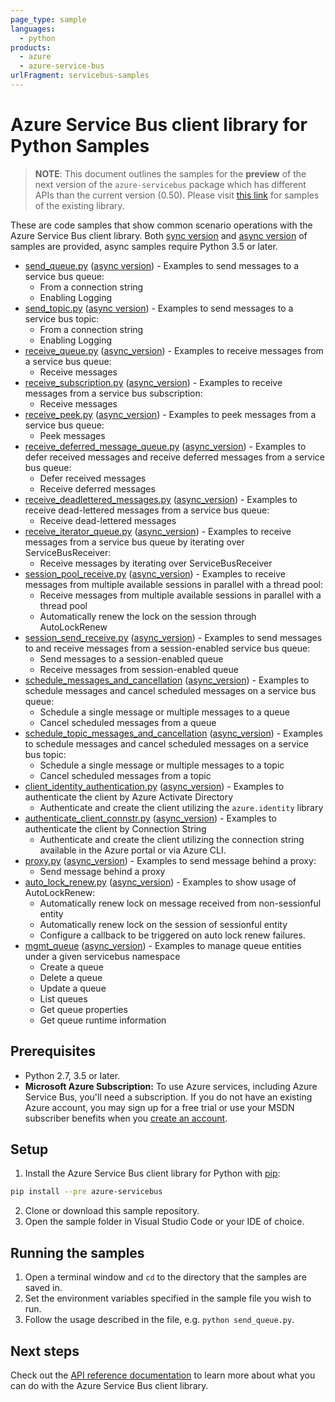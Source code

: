 ```yaml
---
page_type: sample
languages:
  - python
products:
  - azure
  - azure-service-bus
urlFragment: servicebus-samples
---
```


# Azure Service Bus client library for Python Samples

> **NOTE**: This document outlines the samples for the **preview** of the next version of the `azure-servicebus` package
> which has different APIs than the current version (0.50). Please visit [this link](https://github.com/Azure/azure-sdk-for-python/tree/servicebus_v0.50.3/sdk/servicebus/azure-servicebus/samples) for samples of the existing library.

These are code samples that show common scenario operations with the Azure Service Bus client library.
Both [sync version](https://github.com/Azure/azure-sdk-for-python/blob/master/sdk/servicebus/azure-servicebus/samples/sync_samples) and [async version](https://github.com/Azure/azure-sdk-for-python/blob/master/sdk/servicebus/azure-servicebus/samples/async_samples) of samples are provided, async samples require Python 3.5 or later.

- [send_queue.py](https://github.com/Azure/azure-sdk-for-python/blob/master/sdk/servicebus/azure-servicebus/samples/sync_samples/send_queue.py) ([async version](https://github.com/Azure/azure-sdk-for-python/blob/master/sdk/servicebus/azure-servicebus/samples/async_samples/send_queue_async.py)) - Examples to send messages to a service bus queue:
    - From a connection string
    - Enabling Logging
- [send_topic.py](https://github.com/Azure/azure-sdk-for-python/blob/master/sdk/servicebus/azure-servicebus/samples/sync_samples/send_topic.py) ([async version](https://github.com/Azure/azure-sdk-for-python/blob/master/sdk/servicebus/azure-servicebus/samples/async_samples/send_topic_async.py)) - Examples to send messages to a service bus topic:
    - From a connection string
    - Enabling Logging
- [receive_queue.py](https://github.com/Azure/azure-sdk-for-python/blob/master/sdk/servicebus/azure-servicebus/samples/sync_samples/receive_queue.py) ([async_version](https://github.com/Azure/azure-sdk-for-python/blob/master/sdk/servicebus/azure-servicebus/samples/async_samples/receive_queue_async.py)) - Examples to receive messages from a service bus queue:
    - Receive messages
- [receive_subscription.py](https://github.com/Azure/azure-sdk-for-python/blob/master/sdk/servicebus/azure-servicebus/samples/sync_samples/receive_subscription.py) ([async_version](https://github.com/Azure/azure-sdk-for-python/blob/master/sdk/servicebus/azure-servicebus/samples/async_samples/receive_subscription_async.py)) - Examples to receive messages from a service bus subscription:
    - Receive messages
- [receive_peek.py](https://github.com/Azure/azure-sdk-for-python/blob/master/sdk/servicebus/azure-servicebus/samples/sync_samples/receive_peek.py) ([async_version](https://github.com/Azure/azure-sdk-for-python/blob/master/sdk/servicebus/azure-servicebus/samples/async_samples/receive_peek_async.py)) - Examples to peek messages from a service bus queue:
    - Peek messages
- [receive_deferred_message_queue.py](https://github.com/Azure/azure-sdk-for-python/blob/master/sdk/servicebus/azure-servicebus/samples/sync_samples/receive_deferred_message_queue.py) ([async_version](https://github.com/Azure/azure-sdk-for-python/blob/master/sdk/servicebus/azure-servicebus/samples/async_samples/receive_deferred_message_queue_async.py)) - Examples to defer received messages and receive deferred messages from a service bus queue:
    - Defer received messages
    - Receive deferred messages
- [receive_deadlettered_messages.py](https://github.com/Azure/azure-sdk-for-python/blob/master/sdk/servicebus/azure-servicebus/samples/sync_samples/receive_deadlettered_messages.py) ([async_version](https://github.com/Azure/azure-sdk-for-python/blob/master/sdk/servicebus/azure-servicebus/samples/async_samples/receive_deadlettered_messages_async.py)) - Examples to receive dead-lettered messages from a service bus queue:
    - Receive dead-lettered messages
- [receive_iterator_queue.py](https://github.com/Azure/azure-sdk-for-python/blob/master/sdk/servicebus/azure-servicebus/samples/sync_samples/receive_iterator_queue.py) ([async_version](https://github.com/Azure/azure-sdk-for-python/blob/master/sdk/servicebus/azure-servicebus/samples/async_samples/receive_iterator_queue_async.py)) - Examples to receive messages from a service bus queue by iterating over ServiceBusReceiver:
    - Receive messages by iterating over ServiceBusReceiver
- [session_pool_receive.py](https://github.com/Azure/azure-sdk-for-python/blob/master/sdk/servicebus/azure-servicebus/samples/sync_samples/session_pool_receive.py) ([async_version](https://github.com/Azure/azure-sdk-for-python/blob/master/sdk/servicebus/azure-servicebus/samples/async_samples/session_pool_receive_async.py)) - Examples to receive messages from multiple available sessions in parallel with a thread pool:
    - Receive messages from multiple available sessions in parallel with a thread pool
    - Automatically renew the lock on the session through AutoLockRenew
- [session_send_receive.py](https://github.com/Azure/azure-sdk-for-python/blob/master/sdk/servicebus/azure-servicebus/samples/sync_samples/session_send_receive.py) ([async_version](https://github.com/Azure/azure-sdk-for-python/blob/master/sdk/servicebus/azure-servicebus/samples/async_samples/session_send_receive_async.py)) - Examples to send messages to and receive messages from a session-enabled service bus queue:
    - Send messages to a session-enabled queue
    - Receive messages from session-enabled queue
- [schedule_messages_and_cancellation](https://github.com/Azure/azure-sdk-for-python/blob/master/sdk/servicebus/azure-servicebus/samples/sync_samples/schedule_messages_and_cancellation.py) ([async_version](https://github.com/Azure/azure-sdk-for-python/blob/master/sdk/servicebus/azure-servicebus/samples/async_samples/schedule_messages_and_cancellation_async.py)) - Examples to schedule messages and cancel scheduled messages on a service bus queue:
    - Schedule a single message or multiple messages to a queue
    - Cancel scheduled messages from a queue
- [schedule_topic_messages_and_cancellation](https://github.com/Azure/azure-sdk-for-python/blob/master/sdk/servicebus/azure-servicebus/samples/sync_samples/schedule_topic_messages_and_cancellation.py) ([async_version](https://github.com/Azure/azure-sdk-for-python/blob/master/sdk/servicebus/azure-servicebus/samples/async_samples/schedule_topic_messages_and_cancellation_async.py)) - Examples to schedule messages and cancel scheduled messages on a service bus topic:
    - Schedule a single message or multiple messages to a topic
    - Cancel scheduled messages from a topic
- [client_identity_authentication.py](https://github.com/Azure/azure-sdk-for-python/blob/master/sdk/servicebus/azure-servicebus/samples/sync_samples/client_identity_authentication.py) ([async_version](https://github.com/Azure/azure-sdk-for-python/blob/master/sdk/servicebus/azure-servicebus/samples/async_samples/client_identity_authentication_async.py)) - Examples to authenticate the client by Azure Activate Directory
    - Authenticate and create the client utilizing the `azure.identity` library
- [authenticate_client_connstr.py](https://github.com/Azure/azure-sdk-for-python/blob/master/sdk/servicebus/azure-servicebus/samples/sync_samples/authenticate_client_connstr.py) ([async_version](https://github.com/Azure/azure-sdk-for-python/blob/master/sdk/servicebus/azure-servicebus/samples/async_samples/authenticate_client_connstr_async.py)) - Examples to authenticate the client by Connection String
    - Authenticate and create the client utilizing the connection string available in the Azure portal or via Azure CLI.
- [proxy.py](https://github.com/Azure/azure-sdk-for-python/blob/master/sdk/servicebus/azure-servicebus/samples/sync_samples/proxy.py) ([async_version](https://github.com/Azure/azure-sdk-for-python/blob/master/sdk/servicebus/azure-servicebus/samples/async_samples/proxy_async.py)) - Examples to send message behind a proxy:
    - Send message behind a proxy
- [auto_lock_renew.py](https://github.com/Azure/azure-sdk-for-python/blob/master/sdk/servicebus/azure-servicebus/samples/sync_samples/auto_lock_renew.py) ([async_version](https://github.com/Azure/azure-sdk-for-python/blob/master/sdk/servicebus/azure-servicebus/samples/async_samples/auto_lock_renew_async.py)) - Examples to show usage of AutoLockRenew:
    - Automatically renew lock on message received from non-sessionful entity
    - Automatically renew lock on the session of sessionful entity
    - Configure a callback to be triggered on auto lock renew failures.
- [mgmt_queue](https://github.com/Azure/azure-sdk-for-python/blob/master/sdk/servicebus/azure-servicebus/samples/sync_samples/mgmt_queue.py) ([async_version](https://github.com/Azure/azure-sdk-for-python/blob/master/sdk/servicebus/azure-servicebus/samples/async_samples/mgmt_queue_async.py)) - Examples to manage queue entities under a given servicebus namespace
    - Create a queue
    - Delete a queue
    - Update a queue
    - List queues
    - Get queue properties
    - Get queue runtime information


## Prerequisites
- Python 2.7, 3.5 or later.
- **Microsoft Azure Subscription:**  To use Azure services, including Azure Service Bus, you'll need a subscription.
If you do not have an existing Azure account, you may sign up for a free trial or use your MSDN subscriber benefits when you [create an account](https://account.windowsazure.com/Home/Index).

## Setup

1. Install the Azure Service Bus client library for Python with [pip](https://pypi.org/project/pip/):
```bash
pip install --pre azure-servicebus
```
2. Clone or download this sample repository.
3. Open the sample folder in Visual Studio Code or your IDE of choice.

## Running the samples

1. Open a terminal window and `cd` to the directory that the samples are saved in.
2. Set the environment variables specified in the sample file you wish to run.
3. Follow the usage described in the file, e.g. `python send_queue.py`.

## Next steps

Check out the [API reference documentation](https://azuresdkdocs.blob.core.windows.net/$web/python/azure-servicebus/latest/index.html) to learn more about
what you can do with the Azure Service Bus client library.
